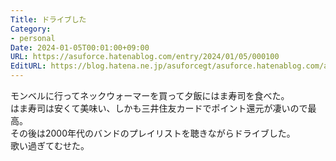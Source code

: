```yaml
---
Title: ドライブした
Category:
- personal
Date: 2024-01-05T00:01:00+09:00
URL: https://asuforce.hatenablog.com/entry/2024/01/05/000100
EditURL: https://blog.hatena.ne.jp/asuforcegt/asuforce.hatenablog.com/atom/entry/6801883189072432259
---
```


モンベルに行ってネックウォーマーを買って夕飯にはま寿司を食べた。  
はま寿司は安くて美味い、しかも三井住友カードでポイント還元が凄いので最高。  
その後は2000年代のバンドのプレイリストを聴きながらドライブした。  
歌い過ぎてむせた。
